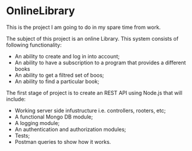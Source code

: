 # OnlineLibrary
This is the project I am going to do in my spare time from work.

The subject of this project is an online Library. This system consists of following functionality:
 - An ability to create and log in into account;
 - An ability to have a subscription to a program that provides a different books
 - An ability to get a filtred set of boos;
 - An ability to find a particular book;

The first stage of project is to create an REST API using Node.js that will include:
 - Working server side infustructure i.e. controllers, rooters, etc;
 - A functional Mongo DB module;
 - A logging module;
 - An authentication and authorization modules;
 - Tests;
 - Postman queries to show how it works.
 
